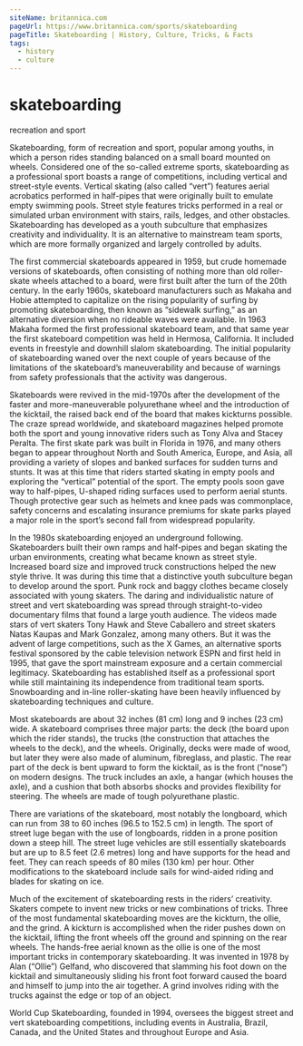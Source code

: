 ```yaml
---
siteName: britannica.com
pageUrl: https://www.britannica.com/sports/skateboarding
pageTitle: Skateboarding | History, Culture, Tricks, & Facts
tags:
  - history
  - culture
---
```


# skateboarding

recreation and sport

Skateboarding, form of recreation and sport, popular among youths, in which a person rides standing balanced on a small board mounted on wheels. Considered one of the so-called extreme sports, skateboarding as a professional sport boasts a range of competitions, including vertical and street-style events. Vertical skating (also called “vert”) features aerial acrobatics performed in half-pipes that were originally built to emulate empty swimming pools. Street style features tricks performed in a real or simulated urban environment with stairs, rails, ledges, and other obstacles. Skateboarding has developed as a youth subculture that emphasizes creativity and individuality. It is an alternative to mainstream team sports, which are more formally organized and largely controlled by adults.

The first commercial skateboards appeared in 1959, but crude homemade versions of skateboards, often consisting of nothing more than old roller-skate wheels attached to a board, were first built after the turn of the 20th century. In the early 1960s, skateboard manufacturers such as Makaha and Hobie attempted to capitalize on the rising popularity of surfing by promoting skateboarding, then known as “sidewalk surfing,” as an alternative diversion when no rideable waves were available. In 1963 Makaha formed the first professional skateboard team, and that same year the first skateboard competition was held in Hermosa, California. It included events in freestyle and downhill slalom skateboarding. The initial popularity of skateboarding waned over the next couple of years because of the limitations of the skateboard’s maneuverability and because of warnings from safety professionals that the activity was dangerous.

Skateboards were revived in the mid-1970s after the development of the faster and more-maneuverable polyurethane wheel and the introduction of the kicktail, the raised back end of the board that makes kickturns possible. The craze spread worldwide, and skateboard magazines helped promote both the sport and young innovative riders such as Tony Alva and Stacey Peralta. The first skate park was built in Florida in 1976, and many others began to appear throughout North and South America, Europe, and Asia, all providing a variety of slopes and banked surfaces for sudden turns and stunts. It was at this time that riders started skating in empty pools and exploring the “vertical” potential of the sport. The empty pools soon gave way to half-pipes, U-shaped riding surfaces used to perform aerial stunts. Though protective gear such as helmets and knee pads was commonplace, safety concerns and escalating insurance premiums for skate parks played a major role in the sport’s second fall from widespread popularity.

In the 1980s skateboarding enjoyed an underground following. Skateboarders built their own ramps and half-pipes and began skating the urban environments, creating what became known as street style. Increased board size and improved truck constructions helped the new style thrive. It was during this time that a distinctive youth subculture began to develop around the sport. Punk rock and baggy clothes became closely associated with young skaters. The daring and individualistic nature of street and vert skateboarding was spread through straight-to-video documentary films that found a large youth audience. The videos made stars of vert skaters Tony Hawk and Steve Caballero and street skaters Natas Kaupas and Mark Gonzalez, among many others. But it was the advent of large competitions, such as the X Games, an alternative sports festival sponsored by the cable television network ESPN and first held in 1995, that gave the sport mainstream exposure and a certain commercial legitimacy. Skateboarding has established itself as a professional sport while still maintaining its independence from traditional team sports. Snowboarding and in-line roller-skating have been heavily influenced by skateboarding techniques and culture.

Most skateboards are about 32 inches (81 cm) long and 9 inches (23 cm) wide. A skateboard comprises three major parts: the deck (the board upon which the rider stands), the trucks (the construction that attaches the wheels to the deck), and the wheels. Originally, decks were made of wood, but later they were also made of aluminum, fibreglass, and plastic. The rear part of the deck is bent upward to form the kicktail, as is the front (“nose”) on modern designs. The truck includes an axle, a hangar (which houses the axle), and a cushion that both absorbs shocks and provides flexibility for steering. The wheels are made of tough polyurethane plastic.

There are variations of the skateboard, most notably the longboard, which can run from 38 to 60 inches (96.5 to 152.5 cm) in length. The sport of street luge began with the use of longboards, ridden in a prone position down a steep hill. The street luge vehicles are still essentially skateboards but are up to 8.5 feet (2.6 metres) long and have supports for the head and feet. They can reach speeds of 80 miles (130 km) per hour. Other modifications to the skateboard include sails for wind-aided riding and blades for skating on ice.

Much of the excitement of skateboarding rests in the riders’ creativity. Skaters compete to invent new tricks or new combinations of tricks. Three of the most fundamental skateboarding moves are the kickturn, the ollie, and the grind. A kickturn is accomplished when the rider pushes down on the kicktail, lifting the front wheels off the ground and spinning on the rear wheels. The hands-free aerial known as the ollie is one of the most important tricks in contemporary skateboarding. It was invented in 1978 by Alan (“Ollie”) Gelfand, who discovered that slamming his foot down on the kicktail and simultaneously sliding his front foot forward caused the board and himself to jump into the air together. A grind involves riding with the trucks against the edge or top of an object.

World Cup Skateboarding, founded in 1994, oversees the biggest street and vert skateboarding competitions, including events in Australia, Brazil, Canada, and the United States and throughout Europe and Asia.
